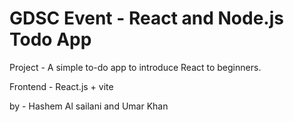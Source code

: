 # GDSC Event - React and Node.js Todo App

Project - A simple to-do app to introduce React to beginners.

Frontend - React.js + vite

by - Hashem Al sailani and Umar Khan
